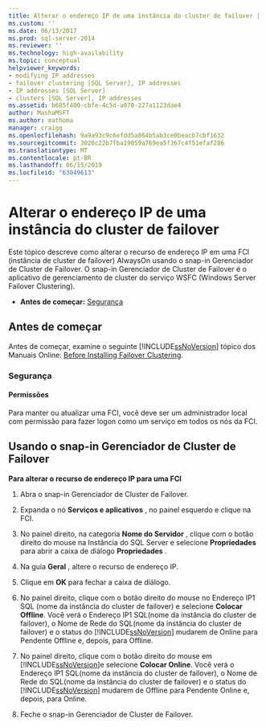 ```yaml
---
title: Alterar o endereço IP de uma instância do cluster de failover | Microsoft Docs
ms.custom: ''
ms.date: 06/13/2017
ms.prod: sql-server-2014
ms.reviewer: ''
ms.technology: high-availability
ms.topic: conceptual
helpviewer_keywords:
- modifying IP addresses
- failover clustering [SQL Server], IP addresses
- IP addresses [SQL Server]
- clusters [SQL Server], IP addresses
ms.assetid: b685f400-cbfe-4c5d-a070-227a1123dae4
author: MashaMSFT
ms.author: mathoma
manager: craigg
ms.openlocfilehash: 9a9a93c9c6efdd5a864b5ab3ce0beacb7cbf1632
ms.sourcegitcommit: 3026c22b7fba19059a769ea5f367c4f51efaf286
ms.translationtype: MT
ms.contentlocale: pt-BR
ms.lasthandoff: 06/15/2019
ms.locfileid: "63049613"
---
```

# <a name="change-the-ip-address-of-a-failover-cluster-instance"></a>Alterar o endereço IP de uma instância do cluster de failover
  Este tópico descreve como alterar o recurso de endereço IP em uma FCI (instância de cluster de failover) AlwaysOn usando o snap-in Gerenciador de Cluster de Failover. O snap-in Gerenciador de Cluster de Failover é o aplicativo de gerenciamento de cluster do serviço WSFC (Windows Server Failover Clustering).  
  
-   **Antes de começar:**  [Segurança](#Security)  
  
##  <a name="BeforeYouBegin"></a> Antes de começar  
 Antes de começar, examine o seguinte [!INCLUDE[ssNoVersion](../../../includes/ssnoversion-md.md)] tópico dos Manuais Online: [Before Installing Failover Clustering](../install/before-installing-failover-clustering.md).  
  
###  <a name="Security"></a> Segurança  
  
####  <a name="Permissions"></a> Permissões  
 Para manter ou atualizar uma FCI, você deve ser um administrador local com permissão para fazer logon como um serviço em todos os nós da FCI.  
  
##  <a name="WSFC"></a> Usando o snap-in Gerenciador de Cluster de Failover  
 **Para alterar o recurso de endereço IP para uma FCI**  
  
1.  Abra o snap-in Gerenciador de Cluster de Failover.  
  
2.  Expanda o nó **Serviços e aplicativos** , no painel esquerdo e clique na FCI.  
  
3.  No painel direito, na categoria **Nome do Servidor** , clique com o botão direito do mouse na Instância do SQL Server e selecione **Propriedades** para abrir a caixa de diálogo **Propriedades** .  
  
4.  Na guia **Geral** , altere o recurso de endereço IP.  
  
5.  Clique em **OK** para fechar a caixa de diálogo.  
  
6.  No painel direito, clique com o botão direito do mouse no Endereço IP1 SQL (nome da instância do cluster de failover) e selecione **Colocar Offline**. Você verá o Endereço IP1 SQL(nome da instância do cluster de failover), o Nome de Rede do SQL(nome da instância do cluster de failover) e o status do [!INCLUDE[ssNoVersion](../../../includes/ssnoversion-md.md)] mudarem de Online para Pendente Offline e, depois, para Offline.  
  
7.  No painel direito, clique com o botão direito do mouse em [!INCLUDE[ssNoVersion](../../../includes/ssnoversion-md.md)]e selecione **Colocar Online**. Você verá o Endereço IP1 SQL(nome da instância do cluster de failover), o Nome de Rede do SQL(nome da instância do cluster de failover) e o status do [!INCLUDE[ssNoVersion](../../../includes/ssnoversion-md.md)] mudarem de Offline para Pendente Online e, depois, para Online.  
  
8.  Feche o snap-in Gerenciador de Cluster de Failover.  
  
  
